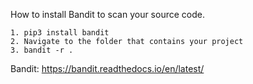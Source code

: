 How to install Bandit to scan your source code.

```
1. pip3 install bandit
2. Navigate to the folder that contains your project
3. bandit -r .
```

Bandit: https://bandit.readthedocs.io/en/latest/